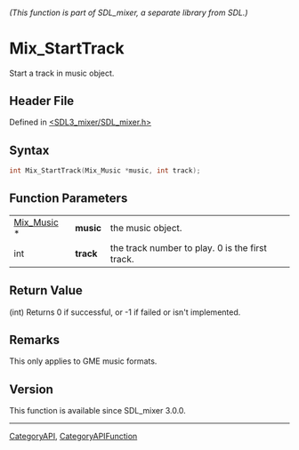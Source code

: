 ###### (This function is part of SDL_mixer, a separate library from SDL.)
# Mix_StartTrack

Start a track in music object.

## Header File

Defined in [<SDL3_mixer/SDL_mixer.h>](https://github.com/libsdl-org/SDL_mixer/blob/main/include/SDL3_mixer/SDL_mixer.h)

## Syntax

```c
int Mix_StartTrack(Mix_Music *music, int track);
```

## Function Parameters

|                          |           |                                                 |
| ------------------------ | --------- | ----------------------------------------------- |
| [Mix_Music](Mix_Music) * | **music** | the music object.                               |
| int                      | **track** | the track number to play. 0 is the first track. |

## Return Value

(int) Returns 0 if successful, or -1 if failed or isn't implemented.

## Remarks

This only applies to GME music formats.

## Version

This function is available since SDL_mixer 3.0.0.

----
[CategoryAPI](CategoryAPI), [CategoryAPIFunction](CategoryAPIFunction)

